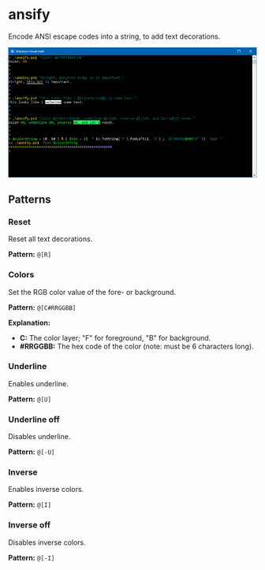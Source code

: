# ansify

Encode ANSI escape codes into a string, to add text decorations.

![Simplified ANSI encoding.](./githubAssets/example.png)

## Patterns

### Reset

Reset all text decorations.

**Pattern:** `@[R]`

### Colors

Set the RGB color value of the fore- or background.

**Pattern:** `@[C#RRGGBB]`

**Explanation:**

-  **C:** The color layer; "F" for foreground, "B" for background.
- **#RRGGBB:** The hex code of the color (note: must be 6 characters long).

### Underline

Enables underline.

**Pattern:** `@[U]`

### Underline off

Disables underline.

**Pattern:** `@[-U]`

### Inverse

Enables inverse colors.

**Pattern:** `@[I]`

### Inverse off

Disables inverse colors.

**Pattern:** `@[-I]`
